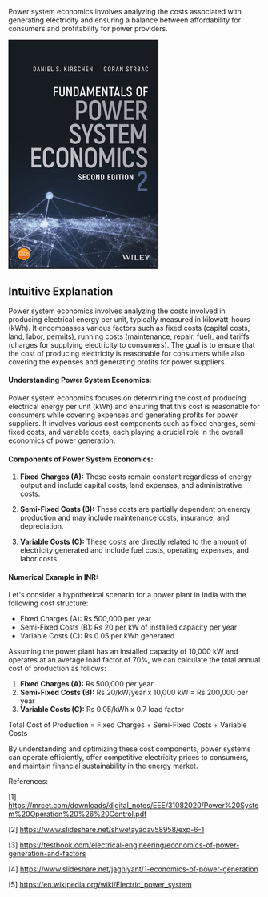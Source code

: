 Power system economics involves analyzing the costs associated with generating electricity and ensuring a balance between affordability for consumers and profitability for power providers.

![image](1.jpg)

## Intuitive Explanation

Power system economics involves analyzing the costs involved in producing electrical energy per unit, typically measured in kilowatt-hours (kWh). It encompasses various factors such as fixed costs (capital costs, land, labor, permits), running costs (maintenance, repair, fuel), and tariffs (charges for supplying electricity to consumers). The goal is to ensure that the cost of producing electricity is reasonable for consumers while also covering the expenses and generating profits for power suppliers.

#### Understanding Power System Economics:
Power system economics focuses on determining the cost of producing electrical energy per unit (kWh) and ensuring that this cost is reasonable for consumers while covering expenses and generating profits for power suppliers. It involves various cost components such as fixed charges, semi-fixed costs, and variable costs, each playing a crucial role in the overall economics of power generation.

#### Components of Power System Economics:
1. **Fixed Charges (A):** These costs remain constant regardless of energy output and include capital costs, land expenses, and administrative costs.
   
2. **Semi-Fixed Costs (B):** These costs are partially dependent on energy production and may include maintenance costs, insurance, and depreciation.
   
3. **Variable Costs (C):** These costs are directly related to the amount of electricity generated and include fuel costs, operating expenses, and labor costs.

#### Numerical Example in INR:
Let's consider a hypothetical scenario for a power plant in India with the following cost structure:
- Fixed Charges (A): Rs 500,000 per year
- Semi-Fixed Costs (B): Rs 20 per kW of installed capacity per year
- Variable Costs (C): Rs 0.05 per kWh generated

Assuming the power plant has an installed capacity of 10,000 kW and operates at an average load factor of 70%, we can calculate the total annual cost of production as follows:

1. **Fixed Charges (A):** Rs 500,000 per year
2. **Semi-Fixed Costs (B):** Rs 20/kW/year x 10,000 kW = Rs 200,000 per year
3. **Variable Costs (C):** Rs 0.05/kWh x 0.7 load factor

Total Cost of Production = Fixed Charges + Semi-Fixed Costs + Variable Costs

By understanding and optimizing these cost components, power systems can operate efficiently, offer competitive electricity prices to consumers, and maintain financial sustainability in the energy market.

References:

[1] https://mrcet.com/downloads/digital_notes/EEE/31082020/Power%20System%20Operation%20%26%20Control.pdf

[2] https://www.slideshare.net/shwetayadav58958/exp-6-1

[3] https://testbook.com/electrical-engineering/economics-of-power-generation-and-factors

[4] https://www.slideshare.net/jagniyant/1-economics-of-power-generation

[5] https://en.wikipedia.org/wiki/Electric_power_system